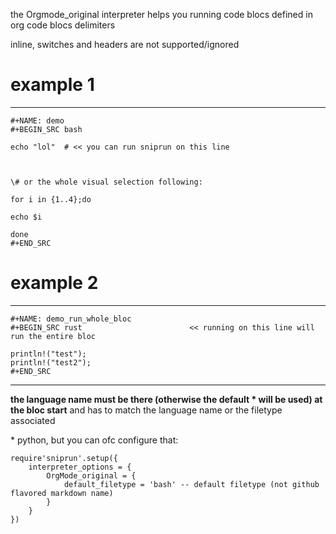 the Orgmode\_original interpreter helps you running code blocs defined in org code blocs delimiters

inline, switches and headers are not supported/ignored

# example 1

-------------

```
#+NAME: demo
#+BEGIN_SRC bash

echo "lol"  # << you can run sniprun on this line



\# or the whole visual selection following:

for i in {1..4};do

echo $i

done
#+END_SRC

```


# example 2

-------------

```
#+NAME: demo_run_whole_bloc
#+BEGIN_SRC rust                        << running on this line will run the entire bloc

println!("test");
println!("test2");
#+END_SRC

``` 

-------------

**the language name must be there (otherwise the default * will be used) at the bloc start** and has to match the language name or the filetype associated 

\* python, but you can ofc configure that: 

```
require'sniprun'.setup({
    interpreter_options = {
        OrgMode_original = { 
            default_filetype = 'bash' -- default filetype (not github flavored markdown name)
        }
    }
})
```
